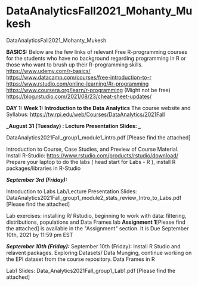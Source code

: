 # DataAnalyticsFall2021_Mohanty_Mukesh
DataAnalyticsFall2021_Mohanty_Mukesh

**BASICS:**
Below are the few links of relevant Free R-programming courses for the students who have no background regarding programming in R or those who want to brush up their R-programming skills.
https://www.udemy.com/r-basics/
https://www.datacamp.com/courses/free-introduction-to-r
https://www.rstudio.com/online-learning/#r-programming
https://www.coursera.org/learn/r-programming (Might not be free)
https://blog.rstudio.com/2021/08/23/cheat-sheet-updates/

**DAY 1: 
Week 1: Introduction to the Data Analytics**
The course website and Syllabus: https://tw.rpi.edu/web/Courses/DataAnalytics/2021Fall

**_August 31 (Tuesday) : Lecture Presentation Slides: _**

DataAnalytics2021Fall_group1_module1_intro.pdf  [Please find the attached]

Introduction to Course, Case Studies, and Preview of Course Material.
Install R-Studio: https://www.rstudio.com/products/rstudio/download/
Prepare your laptop to do the labs ( head start for Labs - R ), install R packages/libraries in R-Studio

**_September 3rd (Friday):_**

Introduction to Labs
Lab/Lecture Presentation Slides: 
DataAnalytics2021Fall_group1_module2_stats_review_Intro_to_Labs.pdf  [Please find the attached]
 
Lab exercises: installing R/ Rstudio, beginning to work with data: filtering, distributions, populations and Data Frames lab
**Assignment 1**[Please find the attached] is available in the "Assignment" section. It is Due September 10th, 2021 by 11:59 pm EST



**_September 10th (Friday):_**
September 10th (Friday):
Install R Studio and relavent packages. 
Exploring Datasets/ Data Munging, continue working on the EPI dataset from the course repository.
Data Frames in R

Lab1 Slides: 
Data_Analytics2021Fall_group1_Lab1.pdf  [Please find the attached]
